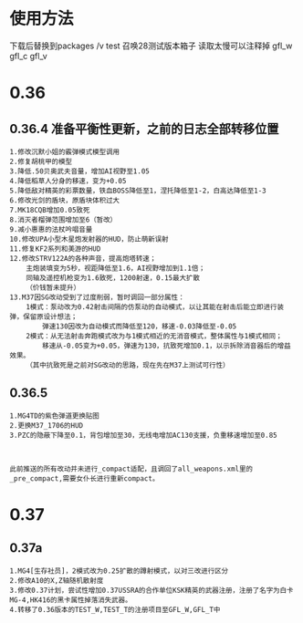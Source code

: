# 使用方法
下载后替换到packages /v test 召唤28测试版本箱子 读取太慢可以注释掉 gfl_w gfl_c gfl_v

# 0.36

## 0.36.4	准备平衡性更新，之前的日志全部转移位置
	1.修改沉默小姐的霰弹模式模型调用
	2.修复胡桃甲的模型
	3.降低.50贝奥武夫音量，增加AI视野至1.05
	4.降低稻草人分身的移速，变为+0.05
	5.降低敌对精英的彩票数量，铁血BOSS降低至1，涅托降低至1-2，白高达降低至1-3
	6.修改光剑的盾块，原盾块体积过大
	7.MK18CQB增加0.05致死
	8.消灭者榴弹范围增加至6（暂改）
	9.减小惠惠的法杖吟唱音量
	10.修改UPA小型木星炮发射器的HUD，防止萌新误射
	11.修复KF2系列和美游的HUD
	12.修改STRV122A的各种声音，提高炮塔转速；
		主炮装填变为5秒，视距降低至1.6，AI视野增加到1.1倍；
		同轴及遥控机枪变为1.6致死，1200射速，0.15最大扩散
		（价钱暂未提升）
	13.M37因SG改动受到了过度削弱，暂时调回一部分属性：
		1模式：泵动改为0.42射击间隔的仿泵动的自动模式，以让其能在射击后能立即进行装弹，保留原设计想法；
			弹速130因改为自动模式而降低至120，移速-0.03降低至-0.05
		2模式：从无法射击奔跑模式改为与1模式相近的无消音模式，整体属性与1模式相同；
			移速从-0.05变为+0.05，弹速为130，抗致死增加0.1，以示拆除消音器后的增益效果。
		（其中抗致死是之前对SG改动的思路，现在先在M37上测试可行性）

## 0.36.5	
	1.MG4TD的紫色弹道更换贴图
	2.更换M37_1706的HUD
	3.PZC的隐蔽下降至0.1，背包增加至30，无线电增加AC130支援，负重移速增加至0.85



	此前推送的所有改动并未进行_compact适配，且调回了all_weapons.xml里的_pre_compact,需要女仆长进行重新compact。

# 0.37

## 0.37a
	1.MG4[生存社员]，2模式改为0.25扩散的蹲射模式，以对三改进行区分
	2.修改A10的X,Z轴随机散射度
	3.修改0.37计划，尝试性增加0.37USSRA的合作单位KSK精英的武器注册，注册了名字为白卡MG-4,HK416的黑卡属性掉落消失武器。
	4.转移了0.36版本的TEST_W,TEST_T的注册项目至GFL_W,GFL_T中